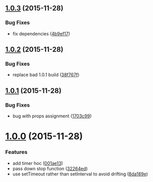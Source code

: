 <a name="1.0.3"></a>
## [1.0.3](https://github.com/troch/react-timer-hoc/compare/v1.0.2...v1.0.3) (2015-11-28)


### Bug Fixes

* fix dependencies ([4b9ef17](https://github.com/troch/react-timer-hoc/commit/4b9ef17))



<a name="1.0.2"></a>
## [1.0.2](https://github.com/troch/react-timer-hoc/compare/v1.0.1...v1.0.2) (2015-11-28)


### Bug Fixes

* replace bad 1.0.1 build ([38f767f](https://github.com/troch/react-timer-hoc/commit/38f767f))



<a name="1.0.1"></a>
## [1.0.1](https://github.com/troch/react-timer-hoc/compare/v1.0.0...v1.0.1) (2015-11-28)


### Bug Fixes

* bug with props assignment ([1703c99](https://github.com/troch/react-timer-hoc/commit/1703c99))



<a name="1.0.0"></a>
# [1.0.0](https://github.com/troch/react-timer-hoc/compare/001ae13...v1.0.0) (2015-11-28)


### Features

* add timer hoc ([001ae13](https://github.com/troch/react-timer-hoc/commit/001ae13))
* pass down stop function ([32264ed](https://github.com/troch/react-timer-hoc/commit/32264ed))
* use setTimeout rather than setInterval to avoid drifting ([8da189e](https://github.com/troch/react-timer-hoc/commit/8da189e))



